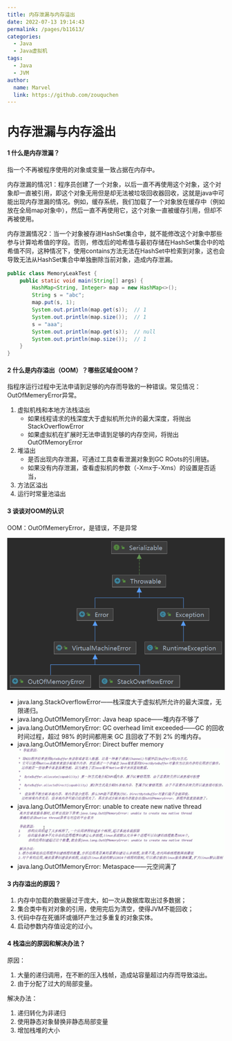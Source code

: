 ```yaml
---
title: 内存泄漏与内存溢出
date: 2022-07-13 19:14:43
permalink: /pages/b11613/
categories:
  - Java
  - Java虚拟机
tags:
  - Java
  - JVM
author: 
  name: Marvel
  link: https://github.com/zouquchen
---
```

# 内存泄漏与内存溢出

#### 1 什么是内存泄漏？

指一个不再被程序使用的对象或变量一致占据在内存中。

内存泄漏的情况1：程序员创建了一个对象，以后一直不再使用这个对象，这个对象却一直被引用，即这个对象无用但是却无法被垃圾回收器回收，这就是java中可能出现内存泄漏的情况。例如，缓存系统，我们加载了一个对象放在缓存中（例如放在全局map对象中），然后一直不再使用它，这个对象一直被缓存引用，但却不再被使用。

内存泄漏情况2：当一个对象被存进HashSet集合中，就不能修改这个对象中那些参与计算哈希值的字段。否则，修改后的哈希值与最初存储在HashSet集合中的哈希值不同，这种情况下，使用contains方法无法在HashSet中检索到对象，这也会导致无法从HashSet集合中单独删除当前对象，造成内存泄漏。

```java
public class MemoryLeakTest {
    public static void main(String[] args) {
        HashMap<String, Integer> map = new HashMap<>();
        String s = "abc";
        map.put(s, 1);
        System.out.println(map.get(s));  // 1
        System.out.println(map.size());  // 1
        s = "aaa";
        System.out.println(map.get(s));  // null
        System.out.println(map.size());  // 1
    }
}
```



#### 2 什么是内存溢出（OOM）？哪些区域会OOM？

指程序运行过程中无法申请到足够的内存而导致的一种错误。常见情况：OutOfMemeryError异常。

1. 虚拟机栈和本地方法栈溢出
   - 如果线程请求的栈深度大于虚拟机所允许的最大深度，将抛出StackOverflowError
   - 如果虚拟机在扩展时无法申请到足够的内存空间，将抛出OutOfMemoryError
2. 堆溢出
   - 是否出现内存泄漏，可通过工具查看泄漏对象到GC ROots的引用链。
   - 如果没有内存泄漏，查看虚拟机的参数（-Xmx于-Xms）的设置是否适当，
3. 方法区溢出
4. 运行时常量池溢出



#### 3 谈谈对OOM的认识

OOM：OutOfMemeryError，是错误，不是异常

<img src="https://raw.githubusercontent.com/zouquchen/Images/main/imgs2022/OOM-extends.png" alt="image-20220621210931483" style="zoom:80%;" />

- java.lang.StackOverflowError——栈深度大于虚拟机所允许的最大深度，无限递归。
- java.lang.OutOfMemoryError:  Java heap space——堆内存不够了
- java.lang.OutOfMemoryError:  GC overhead limit exceeded——GC 的回收时间过程，超过 98% 的时间都用来 GC 且回收了不到 2% 的堆内存。
- java.lang.OutOfMemoryError:  Direct buffer memory
  ![image-20220621212232555](https://raw.githubusercontent.com/zouquchen/Images/main/imgs2022/OOM-Direct-buffer-memory.png)
- java.lang.OutOfMemoryError:  unable to create new native thread
  ![image-20220621212851031](https://raw.githubusercontent.com/zouquchen/Images/main/imgs2022/OOM-unable-to-create-new-native-thread.png)
- java.lang.OutOfMemoryError:  Metaspace——元空间满了

#### 3 内存溢出的原因？

1. 内存中加载的数据量过于庞大，如一次从数据库取出过多数据；
2. 集合类中有对对象的引用，使用完后为清空，使得JVM不能回收；
3. 代码中存在死循环或循环产生过多重复的对象实体。
4. 启动参数内存值设定的过小。



####  4 栈溢出的原因和解决办法？

原因：

1. 大量的递归调用，在不断的压入栈帧，造成站容量超过内存而导致溢出。
2. 由于分配了过大的局部变量。

解决办法：

1. 递归转化为非递归
2. 使用静态对象替换非静态局部变量
3. 增加栈堆的大小